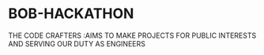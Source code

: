 # BOB-HACKATHON
THE CODE CRAFTERS :AIMS TO MAKE PROJECTS FOR PUBLIC INTERESTS AND SERVING OUR DUTY AS ENGINEERS 
